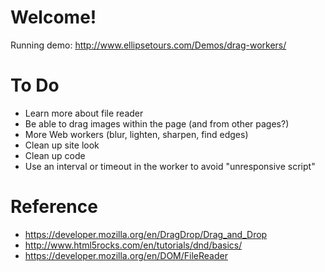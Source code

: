 # Welcome!

Running demo: http://www.ellipsetours.com/Demos/drag-workers/

# To Do

* Learn more about file reader
* Be able to drag images within the page (and from other pages?)
* More Web workers (blur, lighten, sharpen, find edges)
* Clean up site look
* Clean up code
* Use an interval or timeout in the worker to avoid "unresponsive script"

# Reference

* https://developer.mozilla.org/en/DragDrop/Drag_and_Drop
* http://www.html5rocks.com/en/tutorials/dnd/basics/
* https://developer.mozilla.org/en/DOM/FileReader
